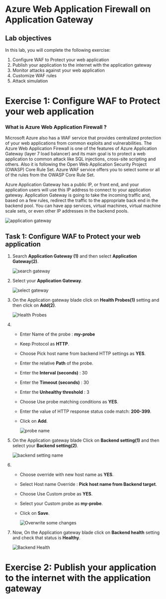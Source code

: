 # Azure Web Application Firewall on Application Gateway
## Lab objectives
In this lab, you will complete the following exercise:

1. Configure WAF to Protect your web application
2. Publish your application to the internet with the application gateway
3. Monitor attacks against your web application
4. Customize WAF rules
5. Attack simulation

# Exercise 1: Configure WAF to Protect your web application

### What is Azure Web Application Firewall ?
Microsoft Azure also has a WAF service that provides centralized protection of your web applications from common exploits and vulnerabilities. The Azure Web Application Firewall is one of the features of Azure Application Gateway (layer 7 load balancer) and its main goal is to protect a web application to common attack like SQL injections, cross-site scripting and others. Also it is following the Open Web Application Security Project (OWASP) Core Rule Set. Azure WAF service offers you to select some or all of the rules from the OWASP Core Rule Set.

Azure Application Gateway has a public IP, or front end, and your application users will use this IP address to connect to your application gateway. Application Gateway is going to take the incoming traffic and, based on a few rules, redirect the traffic to the appropriate back end in the backend pool. You can have app services, virtual machines, virtual machine scale sets, or even other IP addresses in the backend pools.

 ![](images/applicationgateway.png "application gateway")
 
 ## Task 1: Configure WAF to Protect your web application
 
 1. Search **Application Gateway (1)** and then select **Application Gateway(2)**.
 
      ![](images/searchgateway.png "search gateway")
    
 1. Select your **Application Gateway**.

      ![](images/select.png "select gateway")
      
 1. On the Application gateway blade click on **Health Probes(1)** setting and then click on **Add(2)**.

      ![](images/healthprobe.png "Health Probes")
      
 1. - Enter Name of the probe : **my-probe**
    - Keep Protocol as **HTTP**.
    - Choose Pick host name from backend HTTP settings as **YES**.
    - Enter the relative **Path** of the probe.
    - Enter the **Interval (seconds)** : 30
    - Enter the **Timeout (seconds)**  : 30
    - Enter the **Unhealthy threshold** : 3
    - Choose Use probe matching conditions as **YES**.
    - Enter the value of HTTP response status code match: **200-399**.
    - Click on **Add**.
 
      ![](images/healthprobe1.png "probe name")
  
 1. On the Application gateway blade Click on **Backend setting(1)** and then select your **Backend setting(2)**.

      ![](images/backendsetting1.png "backend setting name")
      
 1. - Choose override with new host name as **YES**.
    - Select Host name Override : **Pick host name from Backend target**.
    - Choose Use Custom probe as **YES**.
    - Select your Custom probe as **my-probe**.
    - Click on **Save**.
 
      ![](images/edit1.png "Overwrite some changes")
      
 1. Now, On the Application gateway blade click on **Backend health** setting and check that status is **Healthy**.
 
      ![](images/backend-health.png "Backend Health")
      
 
 # Exercise 2: Publish your application to the internet with the application gateway

  


      
